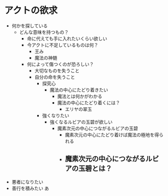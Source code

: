 # アクトの欲求
- 何かを探している
  - どんな意味を持つもの？
    - 命に代えても手に入れたいくらい欲しい
    - 今アクトに不足しているものは何？
      - 王み
      - 魔法の神髄
    - 何によって傷つくのが恐ろしい？
      - 大切なものを失うこと
      - 自分の命を失うこと
        - 探究心
          - 魔法の中心にたどり着きたい
            - 魔法とは何かがわかる
            - 魔法の中心にたどり着くには？
              - エリヤの翠玉
        - 強くなりたい
          - 強くなるルビアの玉碧が欲しい
            - 魔素次元の中心につながるルビアの玉碧
              - 魔素次元の中心にたどり着けば魔法の極地を得られる
              - 魔素次元の中心につながるルビアの玉碧とは？
                - 
- 悪者になりたい
- 善行を積みたい
あ